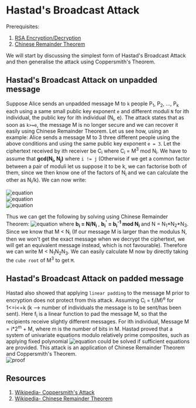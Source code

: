 # Hastad's Broadcast Attack

Prerequisites:
1. [RSA Encryption/Decryption](https://github.com/ashutosh1206/Crypton/blob/master/RSA-encryption/README.md)
2. [Chinese Remainder Theorem](https://en.wikipedia.org/wiki/Chinese_remainder_theorem)

We will start by discussing the simplest form of Hastad's Broadcast Attack and then generalise the attack using Coppersmith's Theorem.

## Hastad's Broadcast Attack on unpadded message
Suppose Alice sends an unpadded message M to `k` people P<sub>1</sub>, P<sub>2</sub>, ..., P<sub>k</sub> each using a same small public key exponent `e` and different moduli `N` for ith individual, the public key for ith individual (N<sub>i</sub>, e). The attack states that as soon as `k>=e`, the message M is no longer secure and we can recover it easily using Chinese Remainder Theorem. Let us see how, using an example: Alice sends a message M to 3 three different people using the above conditions and using the same public key exponent `e = 3`. Let the ciphertext received by ith receiver be C<sub>i</sub> where C<sub>i</sub> = M<sup>3</sup> mod N<sub>i</sub>. We have to assume that **gcd(N<sub>i</sub>, N<sub>j</sub>)** where `i != j` (Otherwise if we get a common factor between a pair of moduli let us suppose it to be k, we can factorise both of them, since we then know one of the factors of N<sub>i</sub> and we can calculate the other as N<sub>i</sub>/k). We can now write:

![equation](https://latex.codecogs.com/png.latex?{\displaystyle&space;M^{3}\equiv&space;C_{1}{\pmod&space;{N_{1}}}})  
![equation](https://latex.codecogs.com/png.latex?{\displaystyle&space;M^{3}\equiv&space;C_{2}{\pmod&space;{N_{2}}}})  
![equation](https://latex.codecogs.com/png.latex?{\displaystyle&space;M^{3}\equiv&space;C_{3}{\pmod&space;{N_{3}}}})  

Thus we can get the following by solving using Chinese Remainder Theorem:
![equation](https://latex.codecogs.com/png.latex?M^{3}&space;=&space;\sum_{i=1}^3&space;C_i&space;b_i&space;b'_i&space;\pmod{N})
where **b<sub>i</sub> = N/N<sub>i</sub>** , **b<sub>i</sub><sup>'</sup> = b<sub>i</sub><sup>-1</sup> mod N<sub>i</sub>** and N = N<sub>1</sub>*N<sub>2</sub>*N<sub>3</sub>. Since we know that M < N<sub>i</sub> (If our message M is larger than the modulus N, then we won't get the exact message when we decrypt the ciphertext, we will get an equivalent message instead, which is not favourable). Therefore we can write M < N<sub>1</sub>N<sub>2</sub>N<sub>3</sub>. We can easily calculate M now by directly taking the `cube root` of M<sup>3</sup> to get `M`.


## Hastad's Broadcast Attack on padded message
Hastad also showed that applying `linear padding` to the message M prior to encryption does not protect from this attack. Assuming C<sub>i</sub> = f<sub>i</sub>(M)<sup>e</sup> for 1<=i<=k (k --> number of individuals the message is to be sent/has been sent). Here f<sub>i</sub> is a linear function to pad the message M, so that the recipients receive slightly different messages. For ith individual, Message M = i*2<sup>m</sup> + M, where m is the number of bits in M. Hastad proved that a system of univariate equations modulo relatively prime composites, such as applying fixed polynomial ![equation](https://latex.codecogs.com/png.latex?{\displaystyle&space;g_{i}(M)\equiv&space;0{\pmod&space;{N_{i}}}}) could be solved if sufficient equations are provided. This attack is an application of Chinese Remainder Theorem and Coppersmith's Theorem.  
![proof](https://i.imgur.com/ivFhUEj.png)



## Resources
1. [Wikipedia- Coppersmith's Attack](https://en.wikipedia.org/wiki/Coppersmith%27s_attack)
2. [Wikipedia- Chinese Remainder Theorem](https://en.wikipedia.org/wiki/Chinese_remainder_theorem)


